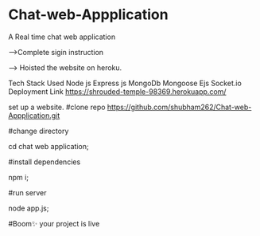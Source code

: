 # Chat-web-Appplication
A Real time chat web application




-->Complete sigin instruction

--> Hoisted the website on heroku.

Tech Stack Used
Node js
Express js
MongoDb
Mongoose
Ejs
Socket.io
Deployment Link
https://shrouded-temple-98369.herokuapp.com/

set up a website.
#clone repo https://github.com/shubham262/Chat-web-Appplication.git

#change directory

cd chat web application;

#install dependencies

npm i;

#run server

node app.js;

#Boom✨ your project is live
